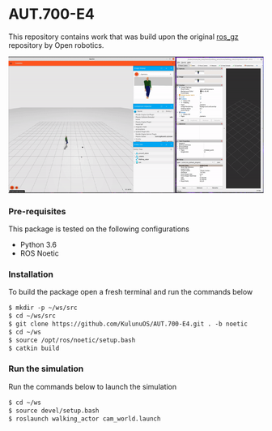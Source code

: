 # AUT.700-E4
This repository contains work that was build upon the original [ros_gz](https://github.com/gazebosim/ros_gz/tree/foxy) repository by Open robotics.

![](assets/actor.gif)

### Pre-requisites

This package is tested on the following configurations
- Python 3.6
- ROS Noetic 

### Installation 

To build the package open a fresh terminal and run the commands below

```
$ mkdir -p ~/ws/src
$ cd ~/ws/src
$ git clone https://github.com/KulunuOS/AUT.700-E4.git . -b noetic
$ cd ~/ws
$ source /opt/ros/noetic/setup.bash
$ catkin build
```
### Run the simulation
 
Run the commands below to launch the simulation 

```
$ cd ~/ws
$ source devel/setup.bash
$ roslaunch walking_actor cam_world.launch
```

